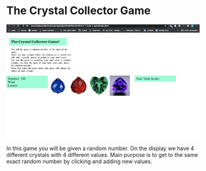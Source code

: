 # The Crystal Collector Game
![Alt text](screenshot.png)

In this game you will be given a random number. On the display we have 4 different crystals with 4 different values. 
Main purpose is to get to the same exact random number by clicking and adding new values.
